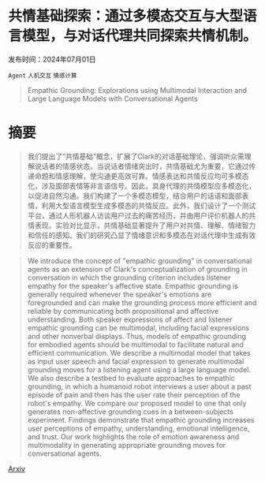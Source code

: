 # 共情基础探索：通过多模态交互与大型语言模型，与对话代理共同探索共情机制。

发布时间：2024年07月01日

`Agent` `人机交互` `情感计算`

> Empathic Grounding: Explorations using Multimodal Interaction and Large Language Models with Conversational Agents

# 摘要

> 我们提出了“共情基础”概念，扩展了Clark的对话基础理论，强调听众需理解说话者的情感状态。当说话者情绪突出时，共情基础尤为重要，它通过传递命题和情感理解，使沟通更高效可靠。情感表达和共情反应均可多模态化，涉及面部表情等非言语信号。因此，具身代理的共情模型应多模态化，以促进自然沟通。我们构建了一个多模态模型，结合用户的话语和面部表情，利用大型语言模型生成多模态的共情反应。此外，我们设计了一个测试平台，通过人形机器人访谈用户过去的痛苦经历，并由用户评价机器人的共情表现。实验对比显示，共情基础显著提升了用户对共情、理解、情绪智力和信任的感知。我们的研究凸显了情绪意识和多模态在对话代理中生成有效反应的重要性。

> We introduce the concept of "empathic grounding" in conversational agents as an extension of Clark's conceptualization of grounding in conversation in which the grounding criterion includes listener empathy for the speaker's affective state. Empathic grounding is generally required whenever the speaker's emotions are foregrounded and can make the grounding process more efficient and reliable by communicating both propositional and affective understanding. Both speaker expressions of affect and listener empathic grounding can be multimodal, including facial expressions and other nonverbal displays. Thus, models of empathic grounding for embodied agents should be multimodal to facilitate natural and efficient communication. We describe a multimodal model that takes as input user speech and facial expression to generate multimodal grounding moves for a listening agent using a large language model. We also describe a testbed to evaluate approaches to empathic grounding, in which a humanoid robot interviews a user about a past episode of pain and then has the user rate their perception of the robot's empathy. We compare our proposed model to one that only generates non-affective grounding cues in a between-subjects experiment. Findings demonstrate that empathic grounding increases user perceptions of empathy, understanding, emotional intelligence, and trust. Our work highlights the role of emotion awareness and multimodality in generating appropriate grounding moves for conversational agents.

[Arxiv](https://arxiv.org/abs/2407.01824)